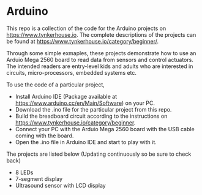 # Arduino

This repo is a collection of the code for the Arduino projects on https://www.tynkerhouse.io. The complete descriptions of the projects can be found at https://www.tynkerhouse.io/category/beginner/.

Through some simple exmaples, these projects demonstrate how to use an Arduio Mega 2560 board to read data from sensors and control actuators. The intended readers are entry-level kids and adults who are interested in circuits, micro-processors, embedded systems etc.

To use the code of a particular project, 
- Install Arduino IDE (Package available at https://www.arduino.cc/en/Main/Software) on your PC.
- Download the .ino file for the particular project from this repo.
- Build the breadboard circuit according to the instructions on https://www.tynkerhouse.io/category/beginner.
- Connect your PC with the Arduio Mega 2560 board with the USB cable coming with the board.
- Open the .ino file in Arduino IDE and start to play with it.

The projects are listed below (Updating continuously so be sure to check back)
- 8 LEDs
- 7-segment display
- Ultrasound sensor with LCD display
